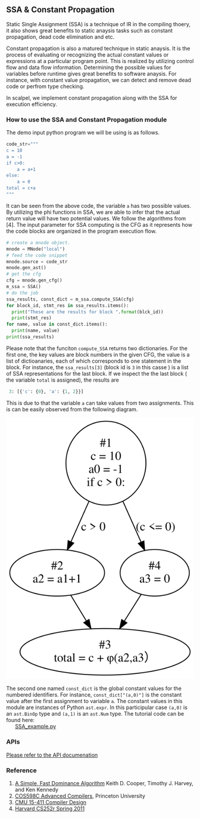 
## SSA & Constant Propagation

Static Single Assignment (SSA) is a technique of IR in the compiling thoery, it also shows great benefits to static anaysis tasks such as constant propagation, dead code elimination and etc.

Constant propagation is also a matured technique in static anaysis. It is the process of evaluating or recognizing the actual constant values or expressions at a particular program point. This is realized by utilizing control flow and data flow information. Determining the possible values for variables before runtime gives great benefits to software anaysis. For instance, with constant value propagation, we can detect and remove dead code or perfrom type checking. 

 
In scalpel, we implement constant propagation along with the SSA for execution efficiency.

### How to use the SSA and Constant Propagation module 

The demo input python program we will be using is as follows.
```python
code_str="""
c = 10
a = -1
if c>0:
    a = a+1
else:
    a = 0
total = c+a
"""
```
It can be seen from the above code, the variable `a` has two possible values. By utilizing the phi functions in SSA, we are able to infer that the actual return value will have two potential values. We follow the algorithms from [4]. The input parameter for SSA computing is the CFG as it represents how the code blocks are organized in the program execution flow. 

```python
# create a mnode object.
mnode = MNode("local")
# feed the code snippet
mnode.source = code_str 
mnode.gen_ast()
# get the cfg
cfg = mnode.gen_cfg() 
m_ssa = SSA()
# do the job
ssa_results, const_dict = m_ssa.compute_SSA(cfg) 
for block_id, stmt_res in ssa_results.items():
  print("These are the results for block ".format(blck_id))
  print(stmt_res)
for name, value in const_dict.items():
  print(name, value)
print(ssa_results)

```

Please note that the funciton `compute_SSA` returns two dictionaries. For the first one, the key values are block numbers in the given CFG, the value is a list of dictioanaries, each of which corresponds to one statement in the block. For instance, the `ssa_results[3]` (block id is `3` in this casse ) is a list of SSA representations for the last block. If we inspect the the last block ( the variable `total` is assigned), the results are 

```python
 3: [{'c': {0}, 'a': {1, 2}}]
```
This is due to that the variable `a` can take values from two assignments. This is can be easily observed from the following diagram. 


![Fibonacci CFG](../resources/ssa_diagram.svg)


The second one named `const_dict` is the global constant values for the numbered identifiers. For instance, `const_dict["(a,0)"]` is the constant value after the first assignment to variable `a`. The constant values in this module are instances of Python ```ast.expr```. In this participular case `(a,0)` is an `ast.BinOp` type and `(a,1)` is an `ast.Num` type.
The tutorial code can be found here:\
&nbsp;&nbsp;&nbsp;&nbsp;&nbsp;&nbsp;[SSA_example.py](example.com)

### APIs
[Please refer to the API documenation](https://smat-lab.github.io/Scalpel/scalpel/SSA.html)


### Reference
1. [A Simple, Fast Dominance Algorithm](https://www.cs.rice.edu/~keith/EMBED/dom.pdf) Keith D. Cooper, Timothy J. Harvey, and Ken Kennedy
2. [COS598C Advanced Compilers](https://www.cs.princeton.edu/courses/archive/spr04/cos598C/lectures/02-ControlFlow.pdf), Princeton University
3. [CMU 15-411 Compiler Design](https://www.cs.cmu.edu/~fp/courses/15411-f08/lectures/09-ssa.pdf)
4. [Harvard CS252r Spring 2011](https://groups.seas.harvard.edu/courses/cs252/2011sp/slides/Lec04-SSA.pdf)